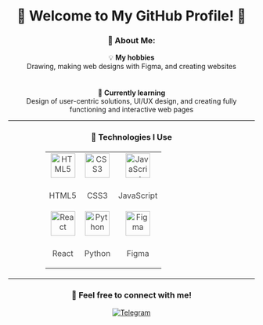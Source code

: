 <div align="center">
  <h1 style="border-bottom: none; margin-bottom: 0;">🌟 Welcome to My GitHub Profile! 🌟</h1>
</div>

<div align="center">

### 👋 About Me:

  <div align="center" style="margin-bottom: 20px;">
    💡 <strong>My hobbies</strong>
    <br/>
    Drawing, making web designs with Figma, and creating websites
  </div>
  
  </br>
  
  <div align="center">
    🌱 <strong>Currently learning</strong> 
    <br/>
    Design of user-centric solutions, UI/UX design, and creating fully functioning and interactive web pages
  </div>

</div>

---

<div align="center">

### 🚀 Technologies I Use

<table align="center" style="width:70%; margin: 20px auto; color: #444; font-size: 16px; text-align: center;">
  <tr>
    <td align="center">
      <img src="https://cdn.jsdelivr.net/gh/devicons/devicon/icons/html5/html5-original.svg" alt="HTML5" width="50" height="50" style="margin-bottom: 10px;">
      <p>HTML5</p>
    </td>
    <td align="center">
      <img src="https://cdn.jsdelivr.net/gh/devicons/devicon/icons/css3/css3-original.svg" alt="CSS3" width="50" height="50" style="margin-bottom: 10px;">
      <p>CSS3</p>
    </td>
    <td align="center">
      <img src="https://cdn.jsdelivr.net/gh/devicons/devicon/icons/javascript/javascript-original.svg" alt="JavaScript" width="50" height="50" style="margin-bottom: 10px;">
      <p>JavaScript</p>
    </td>
  </tr>
  <tr>
    <td align="center">
      <img src="https://cdn.jsdelivr.net/gh/devicons/devicon/icons/react/react-original.svg" alt="React" width="50" height="50" style="margin-bottom: 10px;">
      <p>React</p>
    </td>
    <td align="center">
      <img src="https://cdn.jsdelivr.net/gh/devicons/devicon/icons/python/python-original.svg" alt="Python" width="50" height="50" style="margin-bottom: 10px;">
      <p>Python</p>
    </td>
    <td align="center">
      <img src="https://cdn.jsdelivr.net/gh/devicons/devicon/icons/figma/figma-original.svg" alt="Figma" width="50" height="50" style="margin-bottom: 10px;">
      <p>Figma</p>
    </td>
  </tr>
</table>

</div>

---

<div align="center">

### 💬 Feel free to connect with me!

[![Telegram](https://img.shields.io/badge/Telegram-blue?style=for-the-badge&logo=telegram&logoColor=white)](https://t.me/kennuuss)

</div>